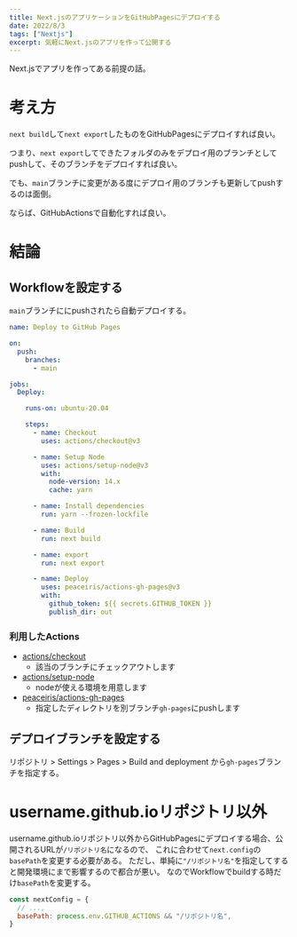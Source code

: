 ```yaml
---
title: Next.jsのアプリケーションをGitHubPagesにデプロイする
date: 2022/8/3
tags: ["Nextjs"]
excerpt: 気軽にNext.jsのアプリを作って公開する
---
```


Next.jsでアプリを作ってある前提の話。

# 考え方

`next build`して`next export`したものをGitHubPagesにデプロイすれば良い。

つまり、`next export`してできたフォルダのみをデプロイ用のブランチとしてpushして、そのブランチをデプロイすれば良い。

でも、`main`ブランチに変更がある度にデプロイ用のブランチも更新してpushするのは面倒。

ならば、GitHubActionsで自動化すれば良い。

# 結論

## Workflowを設定する

`main`ブランチににpushされたら自動デプロイする。

```yml
name: Deploy to GitHub Pages

on:
  push:
    branches:
      - main

jobs:
  Deploy:

    runs-on: ubuntu-20.04

    steps:
      - name: Checkout
        uses: actions/checkout@v3

      - name: Setup Node
        uses: actions/setup-node@v3
        with:
          node-version: 14.x
          cache: yarn

      - name: Install dependencies
        run: yarn --frozen-lockfile

      - name: Build
        run: next build

      - name: export
        run: next export

      - name: Deploy
        uses: peaceiris/actions-gh-pages@v3
        with:
          github_token: ${{ secrets.GITHUB_TOKEN }}
          publish_dir: out
```

### 利用したActions

- [actions/checkout](https://github.com/actions/checkout)
  - 該当のブランチにチェックアウトします
- [actions/setup-node](https://github.com/actions/setup-node)
  - nodeが使える環境を用意します
- [peaceiris/actions-gh-pages](https://github.com/peaceiris/actions-gh-pages)
  - 指定したディレクトリを別ブランチ`gh-pages`にpushします

## デプロイブランチを設定する

リポジトリ > Settings > Pages > Build and deployment
から`gh-pages`ブランチを指定する。

# username.github.ioリポジトリ以外

username.github.ioリポジトリ以外からGitHubPagesにデプロイする場合、公開されるURLが`/リポジトリ名`になるので、 これに合わせて`next.config`の`basePath`を変更する必要がある。 ただし、単純に`"/リポジトリ名"`を指定してすると開発環境にまで影響するので都合が悪い。 なのでWorkflowでbuildする時だけ`basePath`を変更する。

```javascript
const nextConfig = {
  // ...,
  basePath: process.env.GITHUB_ACTIONS && "/リポジトリ名",
}
```

